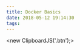 ```yaml
---
title: Docker Basics
date: 2018-05-12 19:14:30
tags:
---
```

<!-- clipboard button -->
<script src="js/clipboard.min.js"></script>
<new ClipboardJS('.btn');>
